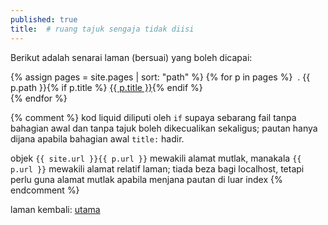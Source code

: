 ```yaml
---
published: true
title:  # ruang tajuk sengaja tidak diisi
---
```


Berikut adalah senarai laman (bersuai) yang boleh dicapai:

{% assign pages = site.pages | sort: "path" %}
{% for p in pages %}
&nbsp;. {{ p.path }}{% if p.title %}
<a href="{{ site.url }}{{ p.url }}">{{ p.title }}</a>{% endif %}
<br>{% endfor %}

{% comment %}
kod liquid diliputi oleh `if` supaya sebarang fail tanpa
bahagian awal dan tanpa tajuk boleh dikecualikan sekaligus;
pautan hanya dijana apabila bahagian awal `title:` hadir.

objek `{{ site.url }}{{ p.url }}` mewakili alamat mutlak,
manakala `{{ p.url }}` mewakili alamat relatif laman;
tiada beza bagi localhost, tetapi perlu guna alamat mutlak
apabila menjana pautan di luar index
{% endcomment %}

laman kembali: [utama][0]

  [0]: index.md
